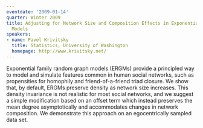 ```yaml
---
eventdate: '2009-01-14'
quarter: Winter 2009
title: Adjusting for Network Size and Composition Effects in Exponential Random Graph
  Models
speakers:
- name: Pavel Krivitsky
  title: Statistics, University of Washington
  homepage: http://www.krivitsky.net/
---
```

Exponential family random graph models (ERGMs) provide a principled way to model and simulate features common in human social networks, such as propensities for homophily and friend-of-a-friend triad closure. We show that, by default, ERGMs preserve density as network size increases. This density invariance is not realistic for most social networks, and we suggest a simple modification based on an offset term which instead preserves the mean degree asymptotically and accommodates changes in network composition. We demonstrate this approach on an egocentrically sampled data set.